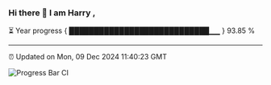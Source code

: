 ### Hi there 👋 I am Harry , 

⏳ Year progress { ████████████████████████████▁▁ } 93.85 %

---

⏰ Updated on Mon, 09 Dec 2024 11:40:23 GMT

![Progress Bar CI](https://github.com/duykhang68/duykhang68/workflows/Progress%20Bar%20CI/badge.svg)
